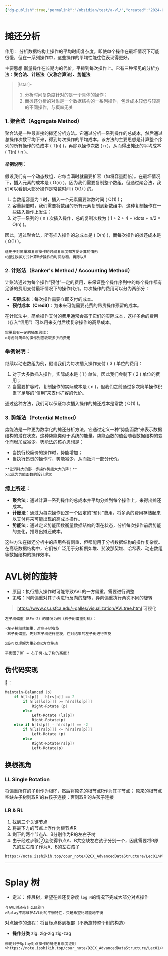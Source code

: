 ```yaml
---
{"dg-publish":true,"permalink":"/obsidian/test/a-vl/","created":"2024-09-08T15:30:13.859+08:00","updated":"2024-09-08T16:03:27.243+08:00"}
---
```


# 摊还分析
作用：
	分析数据结构上操作的平均时间复杂度。即使单个操作在最坏情况下可能很慢，但在一系列操作中，这些操作的平均性能往往表现得更好。

主要思想
	衡量操作在长期内的代价，平摊到每次操作上。它有三种常见的分析方法：**聚合法、计账法（又称合算法）、势能法**


>[!star]-
>1. 分析时间复杂度针对的是一个具体的操作；
>2.  而摊还分析的对象是一个数据结构的一系列操作，包含成本较低与较高的不同操作，与概率无关

### 1. **聚合法（Aggregate Method）**

聚合法是一种最直接的摊还分析方法。它通过分析一系列操作的总成本，然后通过总操作次数平均下来，得到每次操作的平均成本。该方法的主要思想是计算整个序列的所有操作的总成本 \( T(n) \)，再除以操作次数 \( n \)，从而得出摊还的平均成本 \( T(n) / n \)。

#### 举例说明：
假设我们有一个动态数组，它每当满时就需要扩容（如将容量翻倍）。在最坏情况下，插入元素的成本是 \( O(n) \)，因为我们需要复制整个数组，但通过聚合法，我们可以看到大部分操作是常数时间 \( O(1) \) 的。

1. 当数组容量为 1 时，插入一个元素需要常数时间 \( O(1) \)；
2. 容量翻倍时，我们需要将数组的所有元素复制到新数组中，这种复制操作在一些插入操作上发生；
3. 对于一系列的 \( n \) 次插入操作，总的复制次数为 \( 1 + 2 + 4 + \dots + n/2 = O(n) \)。

因此，通过聚合法，所有插入操作的总成本是 \( O(n) \)，而每次操作的摊还成本是 \( O(1) \)。

```ad-tip
适用于对简单和复杂操作的时间复杂度都方便计算的情形
>通过数学方式计算M步操作的时间总和，再除以M
```
### 2. **计账法（Banker's Method / Accounting Method）**
计账法通过为每个操作“预付”一定的费用，来保证整个操作序列中的每个操作都有足够的费用支付最坏情况下的操作代价。每次操作的费用可以分为两部分：
- **实际成本**：每次操作需要立即支付的成本。
- **预付成本（Credit）**：为未来可能需要花费的昂贵操作预留的成本。

在计账法中，简单操作支付的费用通常会高于它们的实际成本，这样多余的费用（存入“信用”）可以用来支付后续复杂操作的高昂成本。

```ad-info
需要具有一定的抽象思维：
>考虑对简单的操作到底收取多少的费用
```
### 举例说明：
继续以动态数组为例，假设我们为每次插入操作支付 \( 3 \) 单位的费用：
1. 对于大多数插入操作，实际成本是 \( 1 \) 单位，因此我们会剩下 \( 2 \) 单位的费用；
2. 当需要扩容时，复制操作的实际成本是 \( n \)，但我们之前通过多次简单操作积累了足够的“信用”来支付扩容的代价。

通过这种方法，我们可以保证每次插入操作的摊还成本是常数 \( O(1) \)。

### 3. **势能法（Potential Method）**

势能法是一种更为数学化的摊还分析方法，它通过定义一种“势能函数”来表示数据结构的潜在状态，这种势能类似于系统的能量。势能函数的值会随着数据结构的变化而增加或减少。势能法的核心思想是：
- 当执行较廉价的操作时，势能增加；
- 当执行昂贵的操作时，势能减少，从而抵消一部分代价。

```ad-star
**让消耗大的那一步操作势能大大的降！**
>以此为势能函数的设计理念
```


### **综上所述**：
- **聚合法**：通过计算一系列操作的总成本并平均分摊到每个操作上，来得出摊还成本。
- **计账法**：通过为每次操作设定一个固定的“预付”费用，将多余的费用存储起来以支付将来可能出现的高成本操作。
- **势能法**：通过定义势能函数衡量数据结构的潜在状态，分析每次操作前后势能的变化，推导出摊还成本。

这些方法在摊还分析中的应用各有侧重，但都能用于分析数据结构的操作复杂度。在高级数据结构中，它们被广泛用于分析例如堆、斐波那契堆、哈希表、动态数组等数据结构的操作效率。

# AVL树的旋转

- 原因：执行插入操作时可能导致AVL的一方偏重，需要进行调整
- 策略：同向偏重对其子树进行反向的旋转，异向偏重执行两次不同的旋转
>https://www.cs.usfca.edu/~galles/visualization/AVLtree.html 可视化

```ad-example
左子树偏重（BF=-2）的情况为例（右子树偏重对称）：

-左子树继续偏重，对左子树右旋
-右子树偏重，先对右子树进行左旋，在对结果的左子树进行右旋
```

```ad-tip
x旋可以理解为重心向x方向移动
```
```ad-star
平衡因子BF = 右子树-左子树的高度！
```

## 伪代码实现
🌰：
```c
Maintain-Balanced (p)
	if h[ls[p]] - h[rs[p]] == 2
		if h[ls[ls[p]]] >= h[rs[ls[p]]] 
			Right-Rotate (p) 
		else 
			Left-Rotate (ls[p])
			Right-Rotate(p)
	else if h[ls[p]] - h[rs[p]] == -2
		if h[ls[rs[p]]] <= h[rs[rs[p]]]
			Left-Rotate (p)
		else
			Right-Rotate(rs[p])
			Left-Rotate(p)
```

## **换根视角**
### LL Single Rotation
将偏重所在的子树作为根R'，然后将原先的根节点R作为其子节点；
原来的根节点空缺左子树则取R'的右孩子连接；否则取R‘的左孩子连接

### LR & RL
1. 找到三个关键节点
2. 将最下方的节点上浮作为根节点R
3. 剩下的两个节点A、B分别作为R的左右子树
4. 由于经过步骤②会使得节点A、B共空缺左右孩子分别一个，因此需要将R原先的左右孩子作为A、B的左右孩子

```ad-quote
https://note.isshikih.top/cour_note/D2CX_AdvancedDataStructure/Lec01/#%E6%8D%A2%E6%A0%B9%E8%A7%86%E8%A7%92
```

---
# Splay 树
- 定义：
	伸展树，希望在摊还复杂度 `log N`的情况下完成大部分对点操作

```ad-tip
与AVL树还有什么区别？
>Splay不再维护AVL树的平衡特性，只是希望尽可能地平衡
```

对点操作的流程：将目标点移到根部（不断旋转整个树的构造）

- **操作分类**
	zig:
	zig-zig
	zig-zag

```ad-quote
修佬对于Splay对点操作的摊还复杂度证明
>https://note.isshikih.top/cour_note/D2CX_AdvancedDataStructure/Lec01/#%E6%91%8A%E8%BF%98%E5%88%86%E6%9E%90
```
